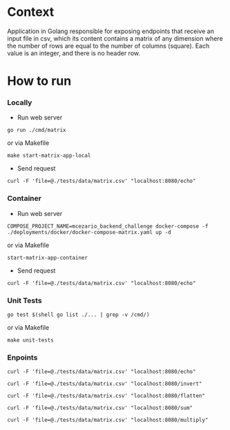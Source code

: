 # Context

Application in Golang responsible for exposing endpoints that receive an input file in csv, which its content contains a matrix of any dimension where the number of rows are equal to the number of columns (square). Each value is an integer, and there is no header row.

# How to run

### Locally

- Run web server
```
go run ./cmd/matrix
```
or via Makefile
```
make start-matrix-app-local
```

- Send request
```
curl -F 'file=@./tests/data/matrix.csv' "localhost:8080/echo"
```

### Container

- Run web server
```
COMPOSE_PROJECT_NAME=mcezario_backend_challenge docker-compose -f ./deployments/docker/docker-compose-matrix.yaml up -d
```
or via Makefile
```
start-matrix-app-container
```

- Send request
```
curl -F 'file=@./tests/data/matrix.csv' "localhost:8080/echo"
```

### Unit Tests

```
go test $(shell go list ./... | grep -v /cmd/)
```

or via Makefile
```
make unit-tests
```

### Enpoints
```
curl -F 'file=@./tests/data/matrix.csv' "localhost:8080/echo"
```
```
curl -F 'file=@./tests/data/matrix.csv' "localhost:8080/invert"
```
```
curl -F 'file=@./tests/data/matrix.csv' "localhost:8080/flatten"
```
```
curl -F 'file=@./tests/data/matrix.csv' "localhost:8080/sum"
```
```
curl -F 'file=@./tests/data/matrix.csv' "localhost:8080/multiply"
```
